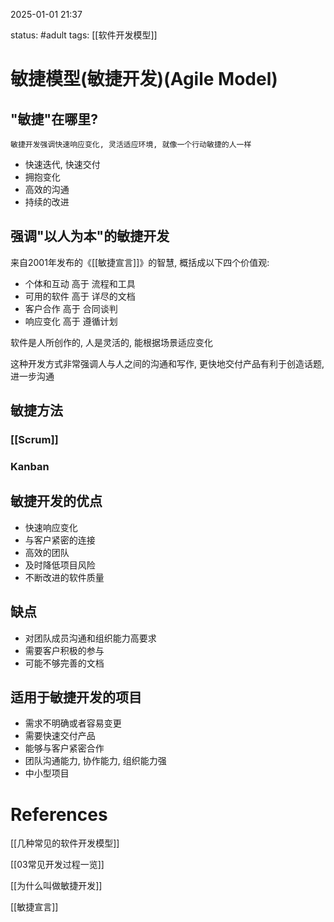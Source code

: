 2025-01-01    21:37

status: #adult 
tags: [[软件开发模型]]


# 敏捷模型(敏捷开发)(Agile Model)

## "敏捷"在哪里?

	敏捷开发强调快速响应变化, 灵活适应环境, 就像一个行动敏捷的人一样

- 快速迭代, 快速交付
- 拥抱变化
- 高效的沟通
- 持续的改进

## 强调"以人为本"的敏捷开发

来自2001年发布的《[[敏捷宣言]]》的智慧, 概括成以下四个价值观: 

- 个体和互动 高于 流程和工具
- 可用的软件 高于 详尽的文档
- 客户合作 高于 合同谈判
- 响应变化 高于 遵循计划

软件是人所创作的, 人是灵活的, 能根据场景适应变化

这种开发方式非常强调人与人之间的沟通和写作, 更快地交付产品有利于创造话题, 进一步沟通

## 敏捷方法

### [[Scrum]]

### Kanban

## 敏捷开发的优点

- 快速响应变化
- 与客户紧密的连接
- 高效的团队
- 及时降低项目风险
- 不断改进的软件质量

## 缺点

- 对团队成员沟通和组织能力高要求
- 需要客户积极的参与
- 可能不够完善的文档


## 适用于敏捷开发的项目

- 需求不明确或者容易变更
- 需要快速交付产品
- 能够与客户紧密合作
- 团队沟通能力, 协作能力, 组织能力强
- 中小型项目

# References
[[几种常见的软件开发模型]]

[[03常见开发过程一览]]

[[为什么叫做敏捷开发]]

[[敏捷宣言]]